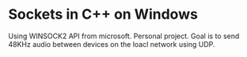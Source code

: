 # Sockets in C++ on Windows
Using WINSOCK2 API from microsoft.
Personal project. 
Goal is to send 48KHz audio between devices on the loacl network using UDP.